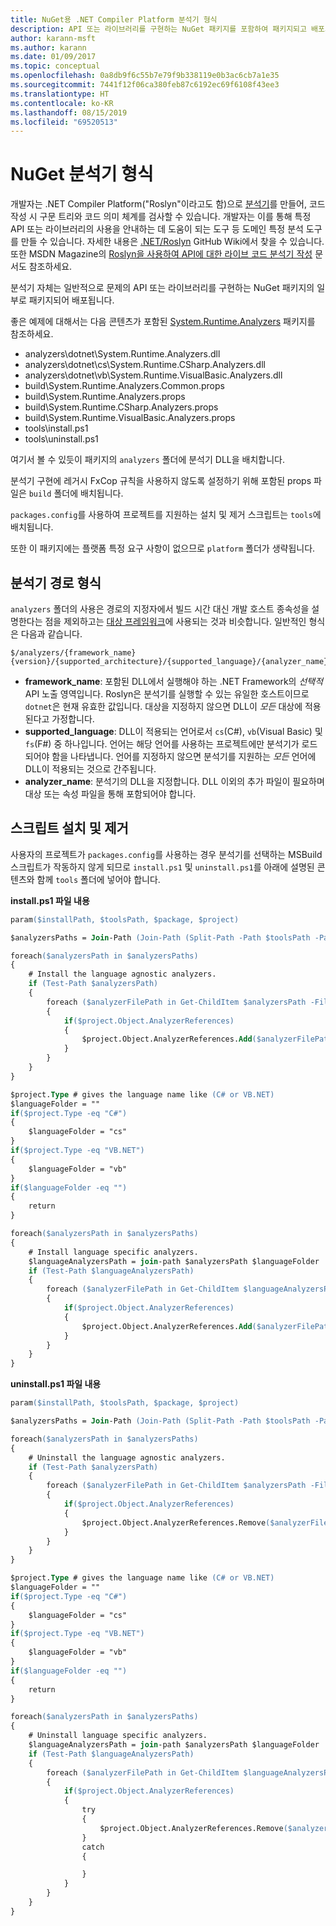 ```yaml
---
title: NuGet용 .NET Compiler Platform 분석기 형식
description: API 또는 라이브러리를 구현하는 NuGet 패키지를 포함하여 패키지되고 배포되는 .NET 분석기 규칙입니다.
author: karann-msft
ms.author: karann
ms.date: 01/09/2017
ms.topic: conceptual
ms.openlocfilehash: 0a8db9f6c55b7e79f9b338119e0b3ac6cb7a1e35
ms.sourcegitcommit: 7441f12f06ca380feb87c6192ec69f6108f43ee3
ms.translationtype: HT
ms.contentlocale: ko-KR
ms.lasthandoff: 08/15/2019
ms.locfileid: "69520513"
---
```

# <a name="analyzer-nuget-formats"></a>NuGet 분석기 형식

개발자는 .NET Compiler Platform("Roslyn"이라고도 함)으로 [분석기](https://github.com/dotnet/roslyn/wiki/How-To-Write-a-C%23-Analyzer-and-Code-Fix)를 만들어, 코드 작성 시 구문 트리와 코드 의미 체계를 검사할 수 있습니다. 개발자는 이를 통해 특정 API 또는 라이브러리의 사용을 안내하는 데 도움이 되는 도구 등 도메인 특정 분석 도구를 만들 수 있습니다. 자세한 내용은 [.NET/Roslyn](https://github.com/dotnet/roslyn/wiki) GitHub Wiki에서 찾을 수 있습니다. 또한 MSDN Magazine의 [Roslyn을 사용하여 API에 대한 라이브 코드 분석기 작성](https://msdn.microsoft.com/magazine/dn879356.aspx) 문서도 참조하세요.

분석기 자체는 일반적으로 문제의 API 또는 라이브러리를 구현하는 NuGet 패키지의 일부로 패키지되어 배포됩니다.

좋은 예제에 대해서는 다음 콘텐츠가 포함된 [System.Runtime.Analyzers](https://www.nuget.org/packages/System.Runtime.Analyzers) 패키지를 참조하세요.

- analyzers\dotnet\System.Runtime.Analyzers.dll
- analyzers\dotnet\cs\System.Runtime.CSharp.Analyzers.dll
- analyzers\dotnet\vb\System.Runtime.VisualBasic.Analyzers.dll
- build\System.Runtime.Analyzers.Common.props
- build\System.Runtime.Analyzers.props
- build\System.Runtime.CSharp.Analyzers.props
- build\System.Runtime.VisualBasic.Analyzers.props
- tools\install.ps1
- tools\uninstall.ps1

여기서 볼 수 있듯이 패키지의 `analyzers` 폴더에 분석기 DLL을 배치합니다.

분석기 구현에 레거시 FxCop 규칙을 사용하지 않도록 설정하기 위해 포함된 props 파일은 `build` 폴더에 배치됩니다.

`packages.config`를 사용하여 프로젝트를 지원하는 설치 및 제거 스크립트는 `tools`에 배치됩니다.

또한 이 패키지에는 플랫폼 특정 요구 사항이 없으므로 `platform` 폴더가 생략됩니다.


## <a name="analyzers-path-format"></a>분석기 경로 형식

`analyzers` 폴더의 사용은 경로의 지정자에서 빌드 시간 대신 개발 호스트 종속성을 설명한다는 점을 제외하고는 [대상 프레임워크](../create-packages/supporting-multiple-target-frameworks.md)에 사용되는 것과 비슷합니다. 일반적인 형식은 다음과 같습니다.

    $/analyzers/{framework_name}{version}/{supported_architecture}/{supported_language}/{analyzer_name}.dll

- **framework_name**: 포함된 DLL에서 실행해야 하는 .NET Framework의 *선택적* API 노출 영역입니다. Roslyn은 분석기를 실행할 수 있는 유일한 호스트이므로 `dotnet`은 현재 유효한 값입니다. 대상을 지정하지 않으면 DLL이 *모든* 대상에 적용된다고 가정합니다.
- **supported_language**: DLL이 적용되는 언어로서 `cs`(C#), `vb`(Visual Basic) 및 `fs`(F#) 중 하나입니다. 언어는 해당 언어를 사용하는 프로젝트에만 분석기가 로드되어야 함을 나타냅니다. 언어를 지정하지 않으면 분석기를 지원하는 *모든* 언어에 DLL이 적용되는 것으로 간주됩니다.
- **analyzer_name**: 분석기의 DLL을 지정합니다. DLL 이외의 추가 파일이 필요하며 대상 또는 속성 파일을 통해 포함되어야 합니다.


## <a name="install-and-uninstall-scripts"></a>스크립트 설치 및 제거

사용자의 프로젝트가 `packages.config`를 사용하는 경우 분석기를 선택하는 MSBuild 스크립트가 작동하지 않게 되므로 `install.ps1` 및 `uninstall.ps1`를 아래에 설명된 콘텐츠와 함께 `tools` 폴더에 넣어야 합니다.

**install.ps1 파일 내용**

```ps
param($installPath, $toolsPath, $package, $project)

$analyzersPaths = Join-Path (Join-Path (Split-Path -Path $toolsPath -Parent) "analyzers" ) * -Resolve

foreach($analyzersPath in $analyzersPaths)
{
    # Install the language agnostic analyzers.
    if (Test-Path $analyzersPath)
    {
        foreach ($analyzerFilePath in Get-ChildItem $analyzersPath -Filter *.dll)
        {
            if($project.Object.AnalyzerReferences)
            {
                $project.Object.AnalyzerReferences.Add($analyzerFilePath.FullName)
            }
        }
    }
}

$project.Type # gives the language name like (C# or VB.NET)
$languageFolder = ""
if($project.Type -eq "C#")
{
    $languageFolder = "cs"
}
if($project.Type -eq "VB.NET")
{
    $languageFolder = "vb"
}
if($languageFolder -eq "")
{
    return
}

foreach($analyzersPath in $analyzersPaths)
{
    # Install language specific analyzers.
    $languageAnalyzersPath = join-path $analyzersPath $languageFolder
    if (Test-Path $languageAnalyzersPath)
    {
        foreach ($analyzerFilePath in Get-ChildItem $languageAnalyzersPath -Filter *.dll)
        {
            if($project.Object.AnalyzerReferences)
            {
                $project.Object.AnalyzerReferences.Add($analyzerFilePath.FullName)
            }
        }
    }
}
```


**uninstall.ps1 파일 내용**

```ps
param($installPath, $toolsPath, $package, $project)

$analyzersPaths = Join-Path (Join-Path (Split-Path -Path $toolsPath -Parent) "analyzers" ) * -Resolve

foreach($analyzersPath in $analyzersPaths)
{
    # Uninstall the language agnostic analyzers.
    if (Test-Path $analyzersPath)
    {
        foreach ($analyzerFilePath in Get-ChildItem $analyzersPath -Filter *.dll)
        {
            if($project.Object.AnalyzerReferences)
            {
                $project.Object.AnalyzerReferences.Remove($analyzerFilePath.FullName)
            }
        }
    }
}

$project.Type # gives the language name like (C# or VB.NET)
$languageFolder = ""
if($project.Type -eq "C#")
{
    $languageFolder = "cs"
}
if($project.Type -eq "VB.NET")
{
    $languageFolder = "vb"
}
if($languageFolder -eq "")
{
    return
}

foreach($analyzersPath in $analyzersPaths)
{
    # Uninstall language specific analyzers.
    $languageAnalyzersPath = join-path $analyzersPath $languageFolder
    if (Test-Path $languageAnalyzersPath)
    {
        foreach ($analyzerFilePath in Get-ChildItem $languageAnalyzersPath -Filter *.dll)
        {
            if($project.Object.AnalyzerReferences)
            {
                try
                {
                    $project.Object.AnalyzerReferences.Remove($analyzerFilePath.FullName)
                }
                catch
                {

                }
            }
        }
    }
}
```
